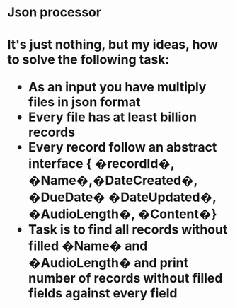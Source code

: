 <h1>Json processor<h1>

<span>It's just nothing, but my ideas, how to solve the following task:<span>

<ul>
<li> As an input you have multiply files in json format </li>
<li> Every file has at least billion records</li>
<li> Every record follow an abstract interface { �recordId�, �Name�,�DateCreated�, �DueDate� �DateUpdated�, �AudioLength�, �Content�}</li>
<li> Task is to find all records without filled �Name� and �AudioLength� and print number of records without filled fields against every field</li>
</ul>